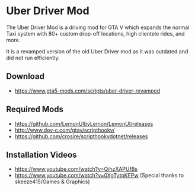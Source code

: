 # Uber Driver Mod
The Uber Driver Mod is a driving mod for GTA V which expands the normal  Taxi system with 80+ custom drop-off locations, high clientele rides, and more.

It is a revamped version of the old Uber Driver mod as it was outdated and did not run efficiently. 

## Download
* https://www.gta5-mods.com/scripts/uber-driver-revamped

## Required Mods
* https://github.com/LemonUIbyLemon/LemonUI/releases
* http://www.dev-c.com/gtav/scripthookv/
* https://github.com/crosire/scripthookvdotnet/releases

## Installation Videos
* https://www.youtube.com/watch?v=QihzXAPUfBs
* https://www.youtube.com/watch?v=0XgTytpKFPw (Special thanks to skeeze415/Games & Graphics)
